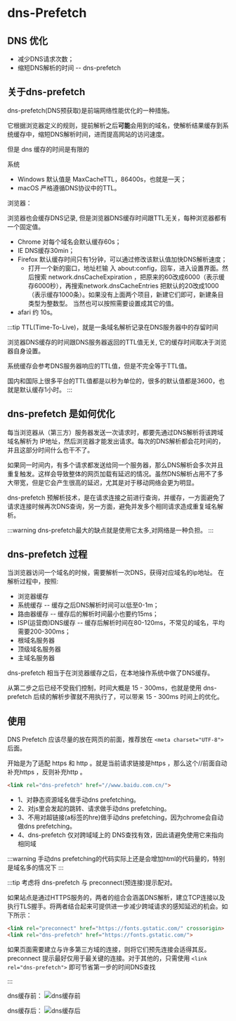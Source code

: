 # dns-Prefetch

## DNS 优化

* 减少DNS请求次数；
* 缩短DNS解析的时间 -- dns-prefetch

## 关于dns-prefetch

dns-prefetch(DNS预获取)是前端网络性能优化的一种措施。

它根据浏览器定义的规则，提前解析之后**可能**会用到的域名，使解析结果缓存到系统缓存中，缩短DNS解析时间，进而提高网站的访问速度。

但是 dns 缓存的时间是有限的

系统

* Windows 默认值是 MaxCacheTTL，86400s，也就是一天；
* macOS 严格遵循DNS协议中的TTL。

浏览器：

浏览器也会缓存DNS记录, 但是浏览器DNS缓存时间跟TTL无关，每种浏览器都有一个固定值。

* Chrome 对每个域名会默认缓存60s；
* IE DNS缓存30min；
* Firefox 默认缓存时间只有1分钟，可以通过修改该默认值加快DNS解析速度；
  * 打开一个新的窗口，地址栏输 入 about:config，回车，进入设置界面。然后搜索 network.dnsCacheExpiration ，把原来的60改成6000（表示缓存6000秒），再搜索network.dnsCacheEntries 把默认的20改成1000（表示缓存1000条）。如果没有上面两个项目，新建它们即可，新建条目类型为整数型。 当然也可以按照需要设置成其它的值。
* afari 约 10s。

:::tip
TTL(Time-To-Live)，就是一条域名解析记录在DNS服务器中的存留时间

浏览器DNS缓存的时间跟DNS服务器返回的TTL值无关, 它的缓存时间取决于浏览器自身设置。

系统缓存会参考DNS服务器响应的TTL值，但是不完全等于TTL值。

国内和国际上很多平台的TTL值都是以秒为单位的，很多的默认值都是3600，也就是默认缓存1小时。
:::

## dns-prefetch 是如何优化

每当浏览器从（第三方）服务器发送一次请求时，都要先通过DNS解析将该跨域域名解析为 IP地址，然后浏览器才能发出请求。每次的DNS解析都会花时间的，并且这部分时间什么也干不了。

如果同一时间内，有多个请求都发送给同一个服务器，那么DNS解析会多次并且重复触发。这样会导致整体的网页加载有延迟的情况。虽然DNS解析占用不了多大带宽，但是它会产生很高的延迟，尤其是对于移动网络会更为明显。

dns-prefetch 预解析技术，是在请求连接之前进行查询，并缓存，一方面避免了请求连接时候再次DNS查询，另一方面，避免并发多个相同请求造成重复域名解析。

:::warning
dns-prefetch最大的缺点就是使用它太多,对网络是一种负担。
:::

## dns-prefetch 过程

当浏览器访问一个域名的时候，需要解析一次DNS，获得对应域名的ip地址。 在解析过程中，按照:

* 浏览器缓存
* 系统缓存 -- 缓存之后DNS解析时间可以低至0-1m；
* 路由器缓存 -- 缓存后的解析时间最小也要约15ms；
* ISP(运营商)DNS缓存 -- 缓存后解析时间在80-120ms，不常见的域名，平均需要200-300ms；
* 根域名服务器
* 顶级域名服务器
* 主域名服务器

dns-prefetch 相当于在浏览器缓存之后，在本地操作系统中做了DNS缓存。

从第二步之后已经不受我们控制，时间大概是 15 - 300ms，也就是使用 dns-prefetch 后续的解析步骤就不用执行了，可以带来 15 - 300ms 时间上的优化。

## 使用

DNS Prefetch 应该尽量的放在网页的前面，推荐放在 `<meta charset="UTF-8">` 后面。

开始是为了适配  https  和   http  。就是当前请求链接是https ，那么这个//前面自动补充https ，反则补充http 。

```html
<link rel="dns-prefetch" href="//www.baidu.com.cn/">
```

* 1、对静态资源域名做手动dns prefetching。
* 2、对js里会发起的跳转、请求做手动dns prefetching。
* 3、不用对超链接(a标签的hre)做手动dns prefetching，因为chrome会自动做dns prefetching。
* 4、dns-prefetch 仅对跨域域上的 DNS查找有效，因此请避免使用它来指向相同域

:::warning
手动dns prefetching的代码实际上还是会增加html的代码量的，特别是域名多的情况下
:::

:::tip
考虑将 dns-prefetch 与 preconnect(预连接)提示配对。

如果站点是通过HTTPS服务的，两者的组合会涵盖DNS解析，建立TCP连接以及执行TLS握手。将两者结合起来可提供进一步减少跨域请求的感知延迟的机会。如下所示：

```html
<link rel="preconnect" href="https://fonts.gstatic.com/" crossorigin>
<link rel="dns-prefetch" href="https://fonts.gstatic.com/">
```

如果页面需要建立与许多第三方域的连接，则将它们预先连接会适得其反。 preconnect 提示最好仅用于最关键的连接。对于其他的，只需使用 `<link rel="dns-prefetch">` 即可节省第一步的时间DNS查找

:::

dns缓存前：
![dns缓存前](/blog/images/base/dnsPrefetch1.png)

dns缓存后：
![dns缓存后](/blog/images/base/dnsPrefetch2.png)
